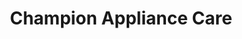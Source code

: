 ---
title: "Champion Appliance Care"
url: /madison/champion-appliance-care/
shop: Haushaltsgeräte
---